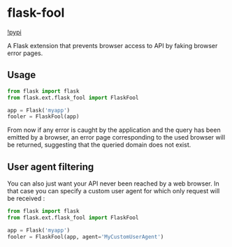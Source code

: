 # flask-fool

[!pypi](https://badge.fury.io/py/flask-fool.svg)

A Flask extension that prevents browser access to API by faking browser error pages.

## Usage

```python
from flask import flask
from flask.ext.flask_fool import FlaskFool

app = Flask('myapp')
fooler = FlaskFool(app)
```

From now if any error is caught by the application and the query has been emitted by a browser,
an error page corresponding to the used browser will be returned, suggesting that the queried
domain does not exist.

## User agent filtering

You can also just want your API never been reached by a web browser. In that case you can
specify a custom user agent for which only request will be received :

```python
from flask import flask
from flask.ext.flask_fool import FlaskFool

app = Flask('myapp')
fooler = FlaskFool(app, agent='MyCustomUserAgent')
```
